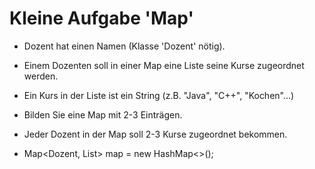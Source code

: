 # Kleine Aufgabe 'Map'

- Dozent hat einen Namen (Klasse 'Dozent' nötig).
- Einem Dozenten soll in einer Map eine Liste seine Kurse zugeordnet werden.
- Ein Kurs in der Liste ist ein String (z.B. "Java", "C++", "Kochen"...)

		
- Bilden Sie eine Map mit 2-3 Einträgen.
- Jeder Dozent in der Map soll 2-3 Kurse zugeordnet bekommen.

		
- Map<Dozent, List<String>> map = new HashMap<>();